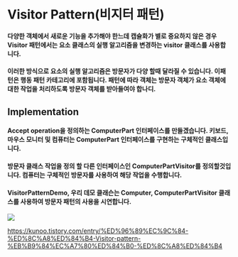 # Visitor Pattern(비지터 패턴)

#### 다양한 객체에서 새로운 기능을 추가해야 한느데 캡슐화가 별로 중요하지 않은 경우 Visitor 패턴에서는 요소 클래스의 실행 알고리즘을 변경하는 visitor 클래스를 사용합니다.
#### 이러한 방식으로 요소의 실행 알고리즘은 방문자가 다양 할때 달라질 수 있습니다. 이패턴은 행동 패턴 카테고리에 포함됩니다. 패턴에 따라 객체는 방문자 객체가 요소 객체에 대한 작업을 처리하도록 방문자 객체를 받아들여야 합나디.


## Implementation
#### Accept operation을 정의하는 ComputerPart 인터페이스를 만들겠습니다. 키보드, 마우스 모니터 및 컴퓨터는 ComputerPart 인터페이스를 구현하는 구체적인 클래스입니다.
#### 방문자 클래스 작업을 정의 할 다른 인터페이스인 ComputerPartVisitor를 정의할것입니다. 컴퓨터는 구체적인 방문자를 사용하여 해당 작업을 수행합니다.
#### VisitorPatternDemo, 우리 데모 클래슨는 Computer, ComputerPartVisitor 클래스를 사용하여 방문자 패턴의 사용을 시연합니다.
![](https://www.tutorialspoint.com/design_pattern/images/visitor_pattern_uml_diagram.jpg)

https://kunoo.tistory.com/entry/%ED%96%89%EC%9C%84-%ED%8C%A8%ED%84%B4-Visitor-pattern-%EB%B9%84%EC%A7%80%ED%84%B0-%ED%8C%A8%ED%84%B4